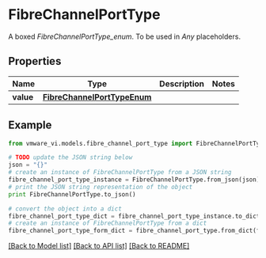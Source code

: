 # FibreChannelPortType

A boxed *FibreChannelPortType_enum*. To be used in *Any* placeholders. 

## Properties
Name | Type | Description | Notes
------------ | ------------- | ------------- | -------------
**value** | [**FibreChannelPortTypeEnum**](FibreChannelPortTypeEnum.md) |  | 

## Example

```python
from vmware_vi.models.fibre_channel_port_type import FibreChannelPortType

# TODO update the JSON string below
json = "{}"
# create an instance of FibreChannelPortType from a JSON string
fibre_channel_port_type_instance = FibreChannelPortType.from_json(json)
# print the JSON string representation of the object
print FibreChannelPortType.to_json()

# convert the object into a dict
fibre_channel_port_type_dict = fibre_channel_port_type_instance.to_dict()
# create an instance of FibreChannelPortType from a dict
fibre_channel_port_type_form_dict = fibre_channel_port_type.from_dict(fibre_channel_port_type_dict)
```
[[Back to Model list]](../README.md#documentation-for-models) [[Back to API list]](../README.md#documentation-for-api-endpoints) [[Back to README]](../README.md)


